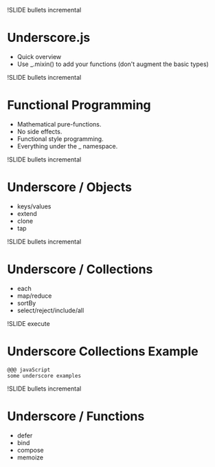 
!SLIDE bullets incremental
# Underscore.js #

* Quick overview
* Use _.mixin() to add your functions (don't augment the basic types)

!SLIDE bullets incremental
# Functional Programming #

* Mathematical pure-functions.
* No side effects.
* Functional style programming.
* Everything under the _ namespace.

!SLIDE bullets incremental
# Underscore / Objects #
* keys/values
* extend
* clone
* tap


!SLIDE bullets incremental
# Underscore / Collections #

* each
* map/reduce
* sortBy
* select/reject/include/all

!SLIDE execute
# Underscore Collections Example #

    @@@ javaScript
    some underscore examples


!SLIDE bullets incremental
# Underscore / Functions #
* defer
* bind
* compose
* memoize

